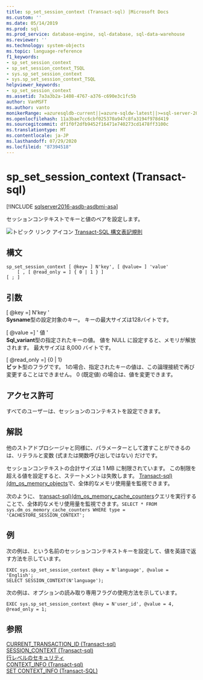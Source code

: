 ```yaml
---
title: sp_set_session_context (Transact-sql) |Microsoft Docs
ms.custom: ''
ms.date: 05/14/2019
ms.prod: sql
ms.prod_service: database-engine, sql-database, sql-data-warehouse
ms.reviewer: ''
ms.technology: system-objects
ms.topic: language-reference
f1_keywords:
- sp_set_session_context
- sp_set_session_context_TSQL
- sys.sp_set_session_context
- sys.sp_set_session_context_TSQL
helpviewer_keywords:
- sp_set_session_context
ms.assetid: 7a3a3b2a-1408-4767-a376-c690e3c1fc5b
author: VanMSFT
ms.author: vanto
monikerRange: =azuresqldb-current||=azure-sqldw-latest||>=sql-server-2016||=sqlallproducts-allversions||>=sql-server-linux-2017||=azuresqldb-mi-current
ms.openlocfilehash: 11a3bae7cc6cbf025370a947c8fa3194f978d419
ms.sourcegitcommit: df1f0f2dfb9452f16471e740273cd1478ff3100c
ms.translationtype: MT
ms.contentlocale: ja-JP
ms.lasthandoff: 07/29/2020
ms.locfileid: "87394518"
---
```

# <a name="sp_set_session_context-transact-sql"></a>sp_set_session_context (Transact-sql)
[!INCLUDE [sqlserver2016-asdb-asdbmi-asa](../../includes/applies-to-version/sqlserver2016-asdb-asdbmi-asa.md)]

セッションコンテキストでキーと値のペアを設定します。  
  

 ![トピック リンク アイコン](../../database-engine/configure-windows/media/topic-link.gif "トピック リンク アイコン") [Transact-SQL 構文表記規則](../../t-sql/language-elements/transact-sql-syntax-conventions-transact-sql.md)  
  
## <a name="syntax"></a>構文  
  
```  
sp_set_session_context [ @key= ] N'key', [ @value= ] 'value'  
    [ , [ @read_only = ] { 0 | 1 } ]  
[ ; ]  
```  
  
## <a name="arguments"></a>引数  
 [ @key =] N'key '  
 **Sysname**型の設定対象のキー。 キーの最大サイズは128バイトです。  
  
 [ @value =] ' 値 '  
 **Sql_variant**型の指定されたキーの値。 値を NULL に設定すると、メモリが解放されます。 最大サイズは 8,000 バイトです。  
  
 [ @read_only =] {0 | 1}  
 **ビット**型のフラグです。 1の場合、指定されたキーの値は、この論理接続で再び変更することはできません。 0 (既定値) の場合は、値を変更できます。  
  
## <a name="permissions"></a>アクセス許可  
 すべてのユーザーは、セッションのコンテキストを設定できます。  
  
## <a name="remarks"></a>解説  
 他のストアドプロシージャと同様に、パラメーターとして渡すことができるのは、リテラルと変数 (式または関数呼び出しではない) だけです。  
  
 セッションコンテキストの合計サイズは 1 MB に制限されています。 この制限を超える値を設定すると、ステートメントは失敗します。 [Transact-sql&#41;&#40;dm_os_memory_objects](../../relational-databases/system-dynamic-management-views/sys-dm-os-memory-objects-transact-sql.md)で、全体的なメモリ使用量を監視できます。  
  
 次のように、 [transact-sql&#41;&#40;dm_os_memory_cache_counters](../../relational-databases/system-dynamic-management-views/sys-dm-os-memory-cache-counters-transact-sql.md)クエリを実行することで、全体的なメモリ使用量を監視できます。`SELECT * FROM sys.dm_os_memory_cache_counters WHERE type = 'CACHESTORE_SESSION_CONTEXT';`  
  
## <a name="examples"></a>例  
 次の例は、という名前のセッションコンテキストキーを設定して、値を英語で返す方法を示しています。  
  
```  
EXEC sys.sp_set_session_context @key = N'language', @value = 'English';  
SELECT SESSION_CONTEXT(N'language');  
```  
  
 次の例は、オプションの読み取り専用フラグの使用方法を示しています。  
  
```  
EXEC sys.sp_set_session_context @key = N'user_id', @value = 4, @read_only = 1;  
```  
  
## <a name="see-also"></a>参照  
 [CURRENT_TRANSACTION_ID &#40;Transact-sql&#41;](../../t-sql/functions/current-transaction-id-transact-sql.md)   
 [SESSION_CONTEXT &#40;Transact-sql&#41;](../../t-sql/functions/session-context-transact-sql.md)   
 [行レベルのセキュリティ](../../relational-databases/security/row-level-security.md)   
 [CONTEXT_INFO &#40;Transact-sql&#41;](../../t-sql/functions/context-info-transact-sql.md)   
 [SET CONTEXT_INFO &#40;Transact-SQL&#41;](../../t-sql/statements/set-context-info-transact-sql.md)  
  
  
